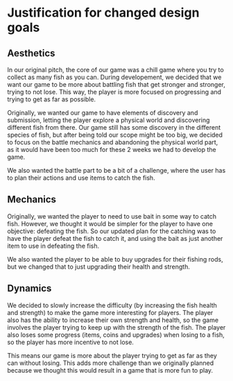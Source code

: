 # Justification for changed design goals

## Aesthetics

In our original pitch, the core of our game was a chill game where you try to collect as many fish as you can. During developement, we decided that we want our game to be more about battling fish that get stronger and stronger, trying to not lose. This way, the player is more focused on progressing and trying to get as far as possible.

Originally, we wanted our game to have elements of discovery and submission, letting the player explore a physical world and discovering different fish from there. Our game still has some discovery in the different species of fish, but after being told our scope might be too big, we decided to focus on the battle mechanics and abandoning the physical world part, as it would have been too much for these 2 weeks we had to develop the game. 

We also wanted the battle part to be a bit of a challenge, where the user has to plan their actions and use items to catch the fish. 

## Mechanics

Originally, we wanted the player to need to use bait in some way to catch fish. However, we thought it would be simpler for the player to have one objective: defeating the fish. So our updated plan for the catching was to have the player defeat the fish to catch it, and using the bait as just another item to use in defeating the fish.

We also wanted the player to be able to buy upgrades for their fishing rods, but we changed that to just upgrading their health and strength.

## Dynamics

We decided to slowly increase the difficulty (by increasing the fish health and strength) to make the game more interesting for players. The player also has the ability to increase their own strength and health, so the game involves the player trying to keep up with the strength of the fish. The player also loses some progress (items, coins and upgrades) when losing to a fish, so the player has more incentive to not lose.

This means our game is more about the player trying to get as far as they can without losing. This adds more challenge than we originally planned because we thought this would result in a game that is more fun to play.

